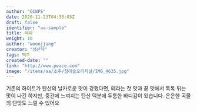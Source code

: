 ```yaml
---
author: "CCWPS"
date: 2020-11-23T04:35:03Z
draft: false
identifier: "aa-sample"
title: 테라
weight: 10
author: "woonjjang"
creator: "생산자"
tags: 맥주
created-date: ""
link: "http://www.peace.com"
image: "/items/aa/소주/참이슬오리지널/IMG_4635.jpg"
---
```


기존의 하이트가 탄산의 날카로운 맛이 강했다면, 테라는 첫 맛과 끝 맛에서 톡톡 튀는 맛이 나긴 하지만, 중간에 느껴지는 탄산 덕분에 두툼한 바디감이 있습니다. 은은한 곡물의 단맛도 느낄 수 있어요